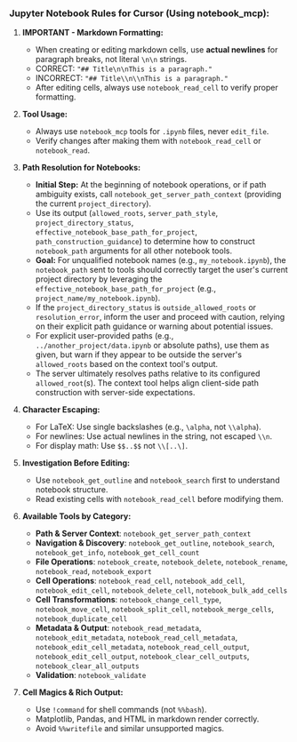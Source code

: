 ### Jupyter Notebook Rules for Cursor (Using notebook_mcp):

1. **IMPORTANT - Markdown Formatting:**
   * When creating or editing markdown cells, use **actual newlines** for paragraph breaks, not literal `\n\n` strings.
   * CORRECT: `"## Title\n\nThis is a paragraph."`
   * INCORRECT: `"## Title\\n\\nThis is a paragraph."`
   * After editing cells, always use `notebook_read_cell` to verify proper formatting.

2. **Tool Usage:**
   * Always use `notebook_mcp` tools for `.ipynb` files, never `edit_file`.
   * Verify changes after making them with `notebook_read_cell` or `notebook_read`.

3. **Path Resolution for Notebooks:**
   * **Initial Step:** At the beginning of notebook operations, or if path ambiguity exists, call `notebook_get_server_path_context` (providing the current `project_directory`).
   * Use its output (`allowed_roots`, `server_path_style`, `project_directory_status`, `effective_notebook_base_path_for_project`, `path_construction_guidance`) to determine how to construct `notebook_path` arguments for all other notebook tools.
   * **Goal:** For unqualified notebook names (e.g., `my_notebook.ipynb`), the `notebook_path` sent to tools should correctly target the user's current project directory by leveraging the `effective_notebook_base_path_for_project` (e.g., `project_name/my_notebook.ipynb`).
   * If the `project_directory_status` is `outside_allowed_roots` or `resolution_error`, inform the user and proceed with caution, relying on their explicit path guidance or warning about potential issues.
   * For explicit user-provided paths (e.g., `../another_project/data.ipynb` or absolute paths), use them as given, but warn if they appear to be outside the server's `allowed_roots` based on the context tool's output.
   * The server ultimately resolves paths relative to its configured `allowed_root`(s). The context tool helps align client-side path construction with server-side expectations.

4. **Character Escaping:**
   * For LaTeX: Use single backslashes (e.g., `\alpha`, not `\\alpha`).
   * For newlines: Use actual newlines in the string, not escaped `\\n`.
   * For display math: Use `$$..$$` not `\\[..\]`.

5. **Investigation Before Editing:**
   * Use `notebook_get_outline` and `notebook_search` first to understand notebook structure.
   * Read existing cells with `notebook_read_cell` before modifying them.

6. **Available Tools by Category:**
   * **Path & Server Context**: `notebook_get_server_path_context`
   * **Navigation & Discovery**: `notebook_get_outline`, `notebook_search`, `notebook_get_info`, `notebook_get_cell_count`
   * **File Operations**: `notebook_create`, `notebook_delete`, `notebook_rename`, `notebook_read`, `notebook_export`
   * **Cell Operations**: `notebook_read_cell`, `notebook_add_cell`, `notebook_edit_cell`, `notebook_delete_cell`, `notebook_bulk_add_cells`
   * **Cell Transformations**: `notebook_change_cell_type`, `notebook_move_cell`, `notebook_split_cell`, `notebook_merge_cells`, `notebook_duplicate_cell`
   * **Metadata & Output**: `notebook_read_metadata`, `notebook_edit_metadata`, `notebook_read_cell_metadata`, `notebook_edit_cell_metadata`, `notebook_read_cell_output`, `notebook_edit_cell_output`, `notebook_clear_cell_outputs`, `notebook_clear_all_outputs`
   * **Validation**: `notebook_validate`

7. **Cell Magics & Rich Output:**
   * Use `!command` for shell commands (not `%%bash`).
   * Matplotlib, Pandas, and HTML in markdown render correctly.
   * Avoid `%%writefile` and similar unsupported magics.